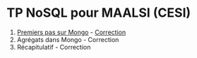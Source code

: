 # TP NoSQL pour MAALSI (CESI)

1. [Premiers pas sur Mongo](tp1.md) - [Correction](tp1_correction.md)
2. Agrégats dans Mongo - Correction
3. Récapitulatif - Correction
